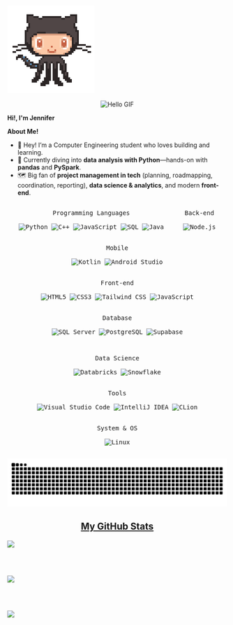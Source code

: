![Hi!](cosito.gif)
<p align="center">
  <img src="https://raw.githubusercontent.com/Jennmml/Jennmml/main/assets/hello.gif" alt="Hello GIF" width="480">
</p>

**Hi!, I'm Jennifer**

**About Me!**
- 👋 Hey! I’m a Computer Engineering student who loves building and learning.
- 🐍 Currently diving into **data analysis with Python**—hands-on with **pandas** and **PySpark**.
- 🗺️ Big fan of **project management in tech** (planning, roadmapping, coordination, reporting),
  **data science & analytics**, and modern **front-end**.

<!-- Fila 1 -->
<p align="center" style="text-align:center; margin:0 auto; max-width:100%;">
  <kbd style="display:inline-block; margin:6px 8px; border-radius:8px; padding:10px 12px;">
    <kbd>Programming Languages</kbd>
    <br><br>
    <img width="30px" src="https://cdn.jsdelivr.net/gh/devicons/devicon/icons/python/python-plain.svg" title="Python" />
    <img width="30px" src="https://cdn.jsdelivr.net/gh/devicons/devicon/icons/cplusplus/cplusplus-plain.svg" title="C++" />
    <img width="30px" src="https://cdn.jsdelivr.net/gh/devicons/devicon/icons/javascript/javascript-plain.svg" title="JavaScript" />
    <img width="30px" src="https://cdn.simpleicons.org/postgresql" title="SQL" />
    <img width="30px" src="https://cdn.jsdelivr.net/gh/devicons/devicon/icons/java/java-plain.svg" title="Java" />
  </kbd>

  <kbd style="display:inline-block; margin:6px 8px; border-radius:8px; padding:10px 12px;">
    <kbd>Back-end</kbd>
    <br><br>
    <img width="30px" src="https://cdn.jsdelivr.net/gh/devicons/devicon/icons/nodejs/nodejs-plain.svg" title="Node.js" />
  </kbd>

  <kbd style="display:inline-block; margin:6px 8px; border-radius:8px; padding:10px 12px;">
    <kbd>Mobile</kbd>
    <br><br>
    <img width="30px" src="https://cdn.jsdelivr.net/gh/devicons/devicon/icons/kotlin/kotlin-original.svg" title="Kotlin" />
    <img width="30px" src="https://cdn.jsdelivr.net/gh/devicons/devicon/icons/androidstudio/androidstudio-original.svg" title="Android Studio" />
  </kbd>

  <kbd style="display:inline-block; margin:6px 8px; border-radius:8px; padding:10px 12px;">
    <kbd>Front-end</kbd>
    <br><br>
    <img width="30px" src="https://cdn.jsdelivr.net/gh/devicons/devicon/icons/html5/html5-original.svg" title="HTML5" />
    <img width="30px" src="https://cdn.jsdelivr.net/gh/devicons/devicon/icons/css3/css3-plain.svg" title="CSS3" />
    <img width="30px" src="https://cdn.simpleicons.org/tailwindcss" title="Tailwind CSS" />
    <img width="30px" src="https://cdn.jsdelivr.net/gh/devicons/devicon/icons/javascript/javascript-plain.svg" title="JavaScript" />
  </kbd>

  <kbd style="display:inline-block; margin:6px 8px; border-radius:8px; padding:10px 12px;">
    <kbd>Database</kbd>
    <br><br>
    <img width="30px" src="https://cdn.jsdelivr.net/gh/devicons/devicon/icons/microsoftsqlserver/microsoftsqlserver-plain.svg" title="SQL Server" />
    <img width="30px" src="https://cdn.jsdelivr.net/gh/devicons/devicon/icons/postgresql/postgresql-plain.svg" title="PostgreSQL" />
    <img width="30px" src="https://cdn.jsdelivr.net/gh/devicons/devicon/icons/supabase/supabase-plain.svg" title="Supabase" />
  </kbd>
</p>

<!-- Fila 2 -->
<p align="center" style="text-align:center; margin:12px auto 0; max-width:100%;">
  <kbd style="display:inline-block; margin:6px 8px; border-radius:8px; padding:10px 12px;">
    <kbd>Data Science</kbd>
    <br><br>
    <img width="30px" src="https://cdn.simpleicons.org/databricks" title="Databricks" />
    <img width="30px" src="https://cdn.simpleicons.org/snowflake" title="Snowflake" />
  </kbd>

  <kbd style="display:inline-block; margin:6px 8px; border-radius:8px; padding:10px 12px;">
    <kbd>Tools</kbd>
    <br><br>
    <img width="30px" src="https://cdn.jsdelivr.net/gh/devicons/devicon/icons/vscode/vscode-original.svg" title="Visual Studio Code" />
    <img width="30px" src="https://cdn.jsdelivr.net/gh/devicons/devicon/icons/intellij/intellij-original.svg" title="IntelliJ IDEA" />
    <img width="30px" src="https://cdn.jsdelivr.net/gh/devicons/devicon/icons/clion/clion-original.svg" title="CLion" />
  </kbd>

  <kbd style="display:inline-block; margin:6px 8px; border-radius:8px; padding:10px 12px;">
    <kbd>System & OS</kbd>
    <br><br>
    <img width="30px" src="https://cdn.jsdelivr.net/gh/devicons/devicon/icons/linux/linux-original.svg" title="Linux" />
  </kbd>
</p>


![snake gif](https://raw.githubusercontent.com/Jennmml/Jennmml/output/github-contribution-grid-snake.svg)

<h2 align="center"><u>My GitHub Stats</u></h2>
<p align="center">

<!-- Lenguajes -->
<img align="center" 
     src="https://github-readme-stats.vercel.app/api/top-langs/?username=Jennmml&layout=compact&theme=github_dark&langs_count=10" />

<br><br>

<!-- Stats generales -->
<img align="center" 
     src="https://github-readme-stats.vercel.app/api?username=Jennmml&count_private=true&show_icons=true&line_height=24&theme=github_dark" />

<br><br>

<!-- Racha de commits -->
<img align="center" 
     src="https://streak-stats.demolab.com?user=Jennmml&theme=holi-theme" />

</p>
